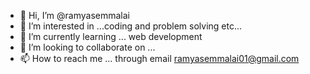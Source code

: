 - 👋 Hi, I’m @ramyasemmalai
- 👀 I’m interested in ...coding and problem solving etc...
- 🌱 I’m currently learning ... web development
- 💞️ I’m looking to collaborate on ...
- 📫 How to reach me ... through email ramyasemmalai01@gmail.com

<!---
ramyasemmalai/ramyasemmalai is a ✨ special ✨ repository because its `README.md` (this file) appears on your GitHub profile.
You can click the Preview link to take a look at your changes.
--->
